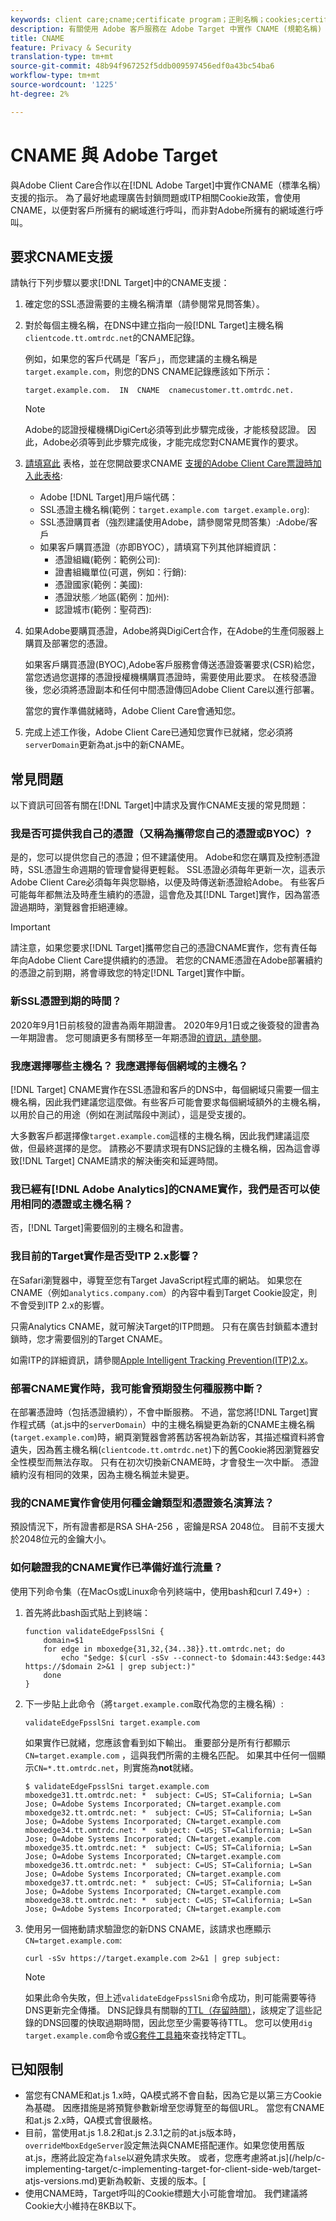 ```yaml
---
keywords: client care;cname;certificate program；正則名稱；cookies;certificate;amc;adobe受管理證書；digicert；域控制驗證；dcv
description: 有關使用 Adobe 客戶服務在 Adobe Target 中實作 CNAME (規範名稱) 支援的資訊。
title: CNAME
feature: Privacy & Security
translation-type: tm+mt
source-git-commit: 48b94f967252f5ddb009597456edf0a43bc54ba6
workflow-type: tm+mt
source-wordcount: '1225'
ht-degree: 2%

---
```



# CNAME 與 Adobe Target

與Adobe Client Care合作以在[!DNL Adobe Target]中實作CNAME（標準名稱）支援的指示。 為了最好地處理廣告封鎖問題或ITP相關Cookie政策，會使用CNAME，以便對客戶所擁有的網域進行呼叫，而非對Adobe所擁有的網域進行呼叫。

## 要求CNAME支援

請執行下列步驟以要求[!DNL Target]中的CNAME支援：

1. 確定您的SSL憑證需要的主機名稱清單（請參閱常見問答集）。

1. 對於每個主機名稱，在DNS中建立指向一般[!DNL Target]主機名稱`clientcode.tt.omtrdc.net`的CNAME記錄。

   例如，如果您的客戶代碼是「客戶」，而您建議的主機名稱是`target.example.com`，則您的DNS CNAME記錄應該如下所示：

   ```
   target.example.com.  IN  CNAME  cnamecustomer.tt.omtrdc.net.
   ```

   >[!NOTE]
   >
   >Adobe的認證授權機構DigiCert必須等到此步驟完成後，才能核發認證。 因此，Adobe必須等到此步驟完成後，才能完成您對CNAME實作的要求。

1. [請填寫此](https://experienceleague.adobe.com/docs/core-services/assets/FPC_Request_Form.xlsx?lang=en) 表格，並在您開啟要求CNAME [支援的Adobe Client Care票證時加入此表格](/help/cmp-resources-and-contact-information.md#reference_ACA3391A00EF467B87930A450050077C):

   * Adobe [!DNL Target]用戶端代碼：
   * SSL憑證主機名稱(範例：`target.example.com target.example.org`):
   * SSL憑證購買者（強烈建議使用Adobe，請參閱常見問答集）:Adobe/客戶
   * 如果客戶購買憑證（亦即BYOC），請填寫下列其他詳細資訊：
      * 憑證組織(範例：範例公司):
      * 證書組織單位(可選，例如：行銷):
      * 憑證國家(範例：美國):
      * 憑證狀態／地區(範例：加州):
      * 認證城市(範例：聖荷西):

1. 如果Adobe要購買憑證，Adobe將與DigiCert合作，在Adobe的生產伺服器上購買及部署您的憑證。

   如果客戶購買憑證(BYOC),Adobe客戶服務會傳送憑證簽署要求(CSR)給您，當您透過您選擇的憑證授權機構購買憑證時，需要使用此要求。 在核發憑證後，您必須將憑證副本和任何中間憑證傳回Adobe Client Care以進行部署。

   當您的實作準備就緒時，Adobe Client Care會通知您。

1. 完成上述工作後，Adobe Client Care已通知您實作已就緒，您必須將`serverDomain`更新為at.js中的新CNAME。

## 常見問題

以下資訊可回答有關在[!DNL Target]中請求及實作CNAME支援的常見問題：

### 我是否可提供我自己的憑證（又稱為攜帶您自己的憑證或BYOC）?

是的，您可以提供您自己的憑證；但不建議使用。 Adobe和您在購買及控制憑證時，SSL憑證生命週期的管理會變得更輕鬆。 SSL憑證必須每年更新一次，這表示Adobe Client Care必須每年與您聯絡，以便及時傳送新憑證給Adobe。 有些客戶可能每年都無法及時產生續約的憑證，這會危及其[!DNL Target]實作，因為當憑證過期時，瀏覽器會拒絕連線。

>[!IMPORTANT]
>
>請注意，如果您要求[!DNL Target]攜帶您自己的憑證CNAME實作，您有責任每年向Adobe Client Care提供續約的憑證。 若您的CNAME憑證在Adobe部署續約的憑證之前到期，將會導致您的特定[!DNL Target]實作中斷。

### 新SSL憑證到期的時間？

2020年9月1日前核發的證書為兩年期證書。 2020年9月1日或之後簽發的證書為一年期證書。 您可閱讀更多有關移至一年期憑證[的資訊，請參閱](https://www.digicert.com/position-on-1-year-certificates)。

### 我應選擇哪些主機名？ 我應選擇每個網域的主機名？

[!DNL Target] CNAME實作在SSL憑證和客戶的DNS中，每個網域只需要一個主機名稱，因此我們建議您這麼做。有些客戶可能會要求每個網域額外的主機名稱，以用於自己的用途（例如在測試階段中測試），這是受支援的。

大多數客戶都選擇像`target.example.com`這樣的主機名稱，因此我們建議這麼做，但最終選擇的是您。 請務必不要請求現有DNS記錄的主機名稱，因為這會導致[!DNL Target] CNAME請求的解決衝突和延遲時間。

### 我已經有[!DNL Adobe Analytics]的CNAME實作，我們是否可以使用相同的憑證或主機名稱？

否，[!DNL Target]需要個別的主機名和證書。

### 我目前的Target實作是否受ITP 2.x影響？

在Safari瀏覽器中，導覽至您有Target JavaScript程式庫的網站。 如果您在CNAME（例如`analytics.company.com`）的內容中看到Target Cookie設定，則不會受到ITP 2.x的影響。

只需Analytics CNAME，就可解決Target的ITP問題。 只有在廣告封鎖藍本遭封鎖時，您才需要個別的Target CNAME。

如需ITP的詳細資訊，請參閱[Apple Intelligent Tracking Prevention(ITP)2.x](/help/c-implementing-target/c-considerations-before-you-implement-target/c-privacy/apple-itp-2x.md)。

### 部署CNAME實作時，我可能會預期發生何種服務中斷？

在部署憑證時（包括憑證續約），不會中斷服務。 不過，當您將[!DNL Target]實作程式碼（at.js中的`serverDomain`）中的主機名稱變更為新的CNAME主機名稱(`target.example.com`)時，網頁瀏覽器會將舊訪客視為新訪客，其描述檔資料將會遺失，因為舊主機名稱(`clientcode.tt.omtrdc.net`)下的舊Cookie將因瀏覽器安全性模型而無法存取。 只有在初次切換新CNAME時，才會發生一次中斷。 憑證續約沒有相同的效果，因為主機名稱並未變更。

### 我的CNAME實作會使用何種金鑰類型和憑證簽名演算法？

預設情況下，所有證書都是RSA SHA-256 ，密鑰是RSA 2048位。 目前不支援大於2048位元的金鑰大小。

### 如何驗證我的CNAME實作已準備好進行流量？

使用下列命令集（在MacOs或Linux命令列終端中，使用bash和curl 7.49+）:

1. 首先將此bash函式貼上到終端：

   ```
   function validateEdgeFpsslSni {
       domain=$1
       for edge in mboxedge{31,32,{34..38}}.tt.omtrdc.net; do
           echo "$edge: $(curl -sSv --connect-to $domain:443:$edge:443 https://$domain 2>&1 | grep subject:)"
       done
   }
   ```

1. 下一步貼上此命令（將`target.example.com`取代為您的主機名稱）:

   ```
   validateEdgeFpsslSni target.example.com
   ```

   如果實作已就緒，您應該會看到如下輸出。 重要部分是所有行都顯示`CN=target.example.com` ，這與我們所需的主機名匹配。 如果其中任何一個顯示`CN=*.tt.omtrdc.net`，則實施為&#x200B;**not**&#x200B;就緒。

   ```
   $ validateEdgeFpsslSni target.example.com
   mboxedge31.tt.omtrdc.net: *  subject: C=US; ST=California; L=San Jose; O=Adobe Systems Incorporated; CN=target.example.com
   mboxedge32.tt.omtrdc.net: *  subject: C=US; ST=California; L=San Jose; O=Adobe Systems Incorporated; CN=target.example.com
   mboxedge34.tt.omtrdc.net: *  subject: C=US; ST=California; L=San Jose; O=Adobe Systems Incorporated; CN=target.example.com
   mboxedge35.tt.omtrdc.net: *  subject: C=US; ST=California; L=San Jose; O=Adobe Systems Incorporated; CN=target.example.com
   mboxedge36.tt.omtrdc.net: *  subject: C=US; ST=California; L=San Jose; O=Adobe Systems Incorporated; CN=target.example.com
   mboxedge37.tt.omtrdc.net: *  subject: C=US; ST=California; L=San Jose; O=Adobe Systems Incorporated; CN=target.example.com
   mboxedge38.tt.omtrdc.net: *  subject: C=US; ST=California; L=San Jose; O=Adobe Systems Incorporated; CN=target.example.com
   ```

1. 使用另一個捲動請求驗證您的新DNS CNAME，該請求也應顯示`CN=target.example.com`:

   ```
   curl -sSv https://target.example.com 2>&1 | grep subject:
   ```

   >[!NOTE]
   >
   >如果此命令失敗，但上述`validateEdgeFpsslSni`命令成功，則可能需要等待DNS更新完全傳播。 DNS記錄具有關聯的[TTL（存留時間）](https://en.wikipedia.org/wiki/Time_to_live#DNS_records)，該規定了這些記錄的DNS回覆的快取過期時間，因此您至少需要等待TTL。 您可以使用`dig target.example.com`命令或[G套件工具箱](https://toolbox.googleapps.com/apps/dig/#CNAME)來查找特定TTL。

## 已知限制

* 當您有CNAME和at.js 1.x時，QA模式將不會自黏，因為它是以第三方Cookie為基礎。 因應措施是將預覽參數新增至您導覽至的每個URL。 當您有CNAME和at.js 2.x時，QA模式會很嚴格。
* 目前，當使用at.js 1.8.2和at.js 2.3.1之前的at.js版本時，`overrideMboxEdgeServer`設定無法與CNAME搭配運作。如果您使用舊版at.js，應將此設定為`false`以避免請求失敗。 或者，您應考慮將at.js](/help/c-implementing-target/c-implementing-target-for-client-side-web/target-atjs-versions.md)更新為較新、支援的版本。[
* 使用CNAME時，Target呼叫的Cookie標題大小可能會增加。 我們建議將Cookie大小維持在8KB以下。
